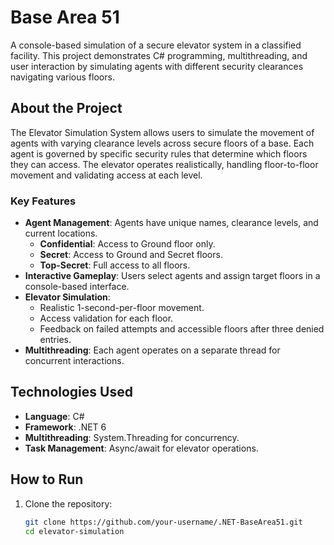 # Base Area 51  

A console-based simulation of a secure elevator system in a classified facility. This project demonstrates C# programming, multithreading, and user interaction by simulating agents with different security clearances navigating various floors.

## About the Project  

The Elevator Simulation System allows users to simulate the movement of agents with varying clearance levels across secure floors of a base. Each agent is governed by specific security rules that determine which floors they can access. The elevator operates realistically, handling floor-to-floor movement and validating access at each level.

### Key Features  

- **Agent Management**: Agents have unique names, clearance levels, and current locations.
  - **Confidential**: Access to Ground floor only.
  - **Secret**: Access to Ground and Secret floors.
  - **Top-Secret**: Full access to all floors.
- **Interactive Gameplay**: Users select agents and assign target floors in a console-based interface.
- **Elevator Simulation**:
  - Realistic 1-second-per-floor movement.
  - Access validation for each floor.
  - Feedback on failed attempts and accessible floors after three denied entries.
- **Multithreading**: Each agent operates on a separate thread for concurrent interactions.

## Technologies Used  

- **Language**: C#  
- **Framework**: .NET 6
- **Multithreading**: System.Threading for concurrency.  
- **Task Management**: Async/await for elevator operations.  

## How to Run  

1. Clone the repository:  
   ```bash
   git clone https://github.com/your-username/.NET-BaseArea51.git
   cd elevator-simulation
